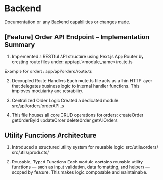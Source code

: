# Backend

Documentation on any Backend capabilities or changes made.

## [Feature] Order API Endpoint – Implementation Summary

1. Implemented a RESTful API structure using Next.js App Router by creating route files under: app/api/<module_name>/route.ts

Example for orders:
app/api/orders/route.ts

2. Decoupled Route Handlers
   Each route.ts file acts as a thin HTTP layer that delegates business logic to internal handler functions. This improves modularity and testability.

3. Centralized Order Logic
   Created a dedicated module: src/api/orders/orderAPI.ts

4. This file houses all core CRUD operations for orders:
   createOrder
   getOrderById
   updateOrder
   deleteOrder
   getAllOrders

## Utility Functions Architecture

1. Introduced a structured utility system for reusable logic:
   src/utils/orders/
   src/utils/products/

2. Reusable, Typed Functions
   Each module contains reusable utility functions — such as input validation, data formatting, and helpers — scoped by feature. This makes logic composable and maintainable.
